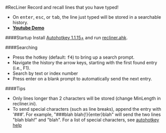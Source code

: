 #RecLiner
Record and recall lines that you have typed!
* On <kbd>enter</kbd>, <kbd>esc</kbd>, or <kbd>tab</kbd>, the line just typed will be stored in a searchable history.
* **[Youtube Demo](http://youtu.be/PIzkEBu4754)**

####Startup
Install [Autohotkey 1.1.15+](http://ahkscript.org/download/) and run [recliner.ahk](https://raw.githubusercontent.com/q335r49/RecLiner/master/recliner.ahk).

####Searching
* Press the hotkey (default: <kbd>f4</kbd>) to bring up a search prompt.
* Navigate the history the arrow keys, starting with the first found entry (i.e., F1).
* Search by text or index number
* Press enter on a blank prompt to automatically send the next entry.

####Tips
* Only lines longer than 2 characters will be stored (change MinLength in recliner.ini).
* To send special characters (such as line breaks), append the entry with '###'. For example, "###blah blah{!}{enter}blah" will send the two lines "blah blah!" and "blah". For a list of special characters, see [autohotkey help](http://www.autohotkey.com/docs/commands/Send.htm)
